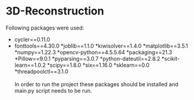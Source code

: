 # 3D-Reconstruction

Following packages were used:  
- cycler==0.11.0
- fonttools==4.30.0
*joblib==1.1.0
*kiwisolver==1.4.0
*matplotlib==3.5.1
*numpy==1.22.3
*opencv-python==4.5.5.64
*packaging==21.3
*Pillow==9.0.1
*pyparsing==3.0.7
*python-dateutil==2.8.2
*scikit-learn==1.0.2
*scipy==1.8.0
*six==1.16.0
*sklearn==0.0
*threadpoolctl==3.1.0
<br/><br/>
In order to run the project these packages should be installed and main.py script needs to be run.
